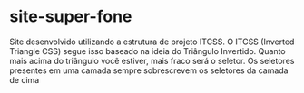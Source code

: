 # site-super-fone

Site desenvolvido utilizando a estrutura de projeto ITCSS.
O ITCSS (Inverted Triangle CSS) segue isso baseado na ideia do Triângulo
Invertido. Quanto mais acima do triângulo você estiver, mais fraco será o
seletor. Os seletores presentes em uma camada sempre sobrescrevem os
seletores da camada de cima
